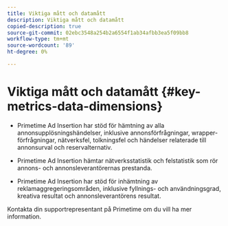 ```yaml
---
title: Viktiga mått och datamått
description: Viktiga mått och datamått
copied-description: true
source-git-commit: 02ebc3548a254b2a6554f1ab34afbb3ea5f09bb8
workflow-type: tm+mt
source-wordcount: '89'
ht-degree: 0%

---
```


# Viktiga mått och datamått {#key-metrics-data-dimensions}

* Primetime Ad Insertion har stöd för hämtning av alla annonsupplösningshändelser, inklusive annonsförfrågningar, wrapper-förfrågningar, nätverksfel, tolkningsfel och händelser relaterade till annonsurval och reservalternativ.

* Primetime Ad Insertion hämtar nätverksstatistik och felstatistik som rör annons- och annonsleverantörernas prestanda.

* Primetime Ad Insertion har stöd för inhämtning av reklamaggregeringsområden, inklusive fyllnings- och användningsgrad, kreativa resultat och annonsleverantörens resultat.

Kontakta din supportrepresentant på Primetime om du vill ha mer information.
